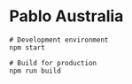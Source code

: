 # Pablo Australia

```
# Development environment
npm start

# Build for production
npm run build
```
